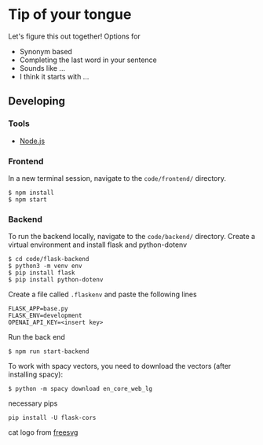 # Tip of your tongue

Let's figure this out together! Options for 
* Synonym based
* Completing the last word in your sentence
* Sounds like ...
* I think it starts with ...



## Developing

### Tools
* [Node.js](https://nodejs.org/en/download/)

### Frontend

In a new terminal session, navigate to the `code/frontend/` directory. 

```shell
$ npm install
$ npm start
```

### Backend
To run the backend locally, navigate to the `code/backend/` directory. Create a virtual environment and install flask and python-dotenv


```shell
$ cd code/flask-backend
$ python3 -m venv env
$ pip install flask
$ pip install python-dotenv
```

Create a file called `.flaskenv` and paste the following lines
```
FLASK_APP=base.py
FLASK_ENV=development
OPENAI_API_KEY=<insert key>
```


Run the back end
```
$ npm run start-backend
```

To work with spacy vectors, you need to download the vectors (after installing spacy):
```shell
$ python -m spacy download en_core_web_lg
```

necessary pips
```
pip install -U flask-cors
```


cat logo from [freesvg](https://freesvg.org/cat-silhouette-vector)

